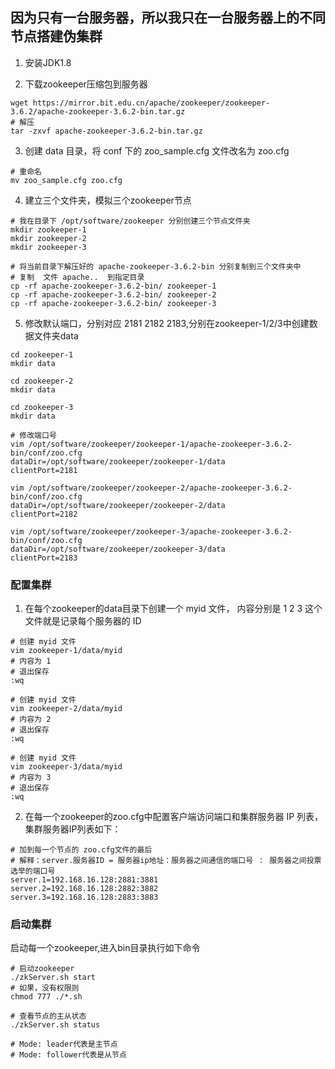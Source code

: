 ## 因为只有一台服务器，所以我只在一台服务器上的不同节点搭建伪集群

1. 安装JDK1.8

2. 下载zookeeper压缩包到服务器

```shell script
wget https://mirror.bit.edu.cn/apache/zookeeper/zookeeper-3.6.2/apache-zookeeper-3.6.2-bin.tar.gz
# 解压
tar -zxvf apache-zookeeper-3.6.2-bin.tar.gz
```
3. 创建 data 目录，将 conf 下的 zoo_sample.cfg 文件改名为 zoo.cfg
```shell script
# 重命名
mv zoo_sample.cfg zoo.cfg

```

4. 建立三个文件夹，模拟三个zookeeper节点
```shell script
# 我在目录下 /opt/software/zookeeper 分别创建三个节点文件夹
mkdir zookeeper-1
mkdir zookeeper-2
mkdir zookeeper-3

# 将当前目录下解压好的 apache-zookeeper-3.6.2-bin 分别复制到三个文件夹中
# 复制  文件 apache..  到指定目录
cp -rf apache-zookeeper-3.6.2-bin/ zookeeper-1
cp -rf apache-zookeeper-3.6.2-bin/ zookeeper-2
cp -rf apache-zookeeper-3.6.2-bin/ zookeeper-3
```

5. 修改默认端口，分别对应 2181  2182  2183,分别在zookeeper-1/2/3中创建数据文件夹data

```shell script
cd zookeeper-1
mkdir data

cd zookeeper-2
mkdir data

cd zookeeper-3
mkdir data

# 修改端口号
vim /opt/software/zookeeper/zookeeper-1/apache-zookeeper-3.6.2-bin/conf/zoo.cfg
dataDir=/opt/software/zookeeper/zookeeper-1/data
clientPort=2181

vim /opt/software/zookeeper/zookeeper-2/apache-zookeeper-3.6.2-bin/conf/zoo.cfg
dataDir=/opt/software/zookeeper/zookeeper-2/data
clientPort=2182

vim /opt/software/zookeeper/zookeeper-3/apache-zookeeper-3.6.2-bin/conf/zoo.cfg
dataDir=/opt/software/zookeeper/zookeeper-3/data
clientPort=2183
```

### 配置集群

1. 在每个zookeeper的data目录下创建一个 myid 文件， 内容分别是 1   2   3  这个文件就是记录每个服务器的 ID
```shell script
# 创建 myid 文件
vim zookeeper-1/data/myid
# 内容为 1
# 退出保存
:wq

# 创建 myid 文件
vim zookeeper-2/data/myid
# 内容为 2
# 退出保存
:wq

# 创建 myid 文件
vim zookeeper-3/data/myid
# 内容为 3
# 退出保存
:wq

```
2. 在每一个zookeeper的zoo.cfg中配置客户端访问端口和集群服务器 IP 列表，集群服务器IP列表如下：

```shell script
# 加到每一个节点的 zoo.cfg文件的最后
# 解释：server.服务器ID = 服务器ip地址：服务器之间通信的端口号 ： 服务器之间投票选举的端口号
server.1=192.168.16.128:2881:3881
server.2=192.168.16.128:2882:3882
server.3=192.168.16.128:2883:3883

```

### 启动集群

启动每一个zookeeper,进入bin目录执行如下命令
```shell script
# 启动zookeeper
./zkServer.sh start
# 如果，没有权限则
chmod 777 ./*.sh

# 查看节点的主从状态
./zkServer.sh status

# Mode: leader代表是主节点
# Mode: follower代表是从节点
```
